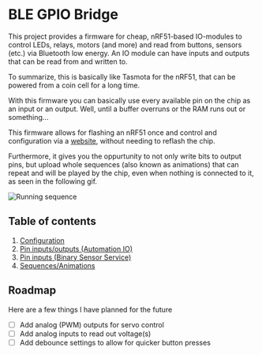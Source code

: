 # BLE GPIO Bridge

This project provides a firmware for cheap, nRF51-based IO-modules to control LEDs, relays, motors (and more) and read from buttons, sensors (etc.) via Bluetooth low energy.
An IO module can have inputs and outputs that can be read from and written to.

To summarize, this is basically like Tasmota for the nRF51, that can be powered from a coin cell for a long time.

With this firmware you can basically use every available pin on the chip as an input or an output.
Well, until a buffer overruns or the RAM runs out or something...

This firmware allows for flashing an nRF51 once and control and configuration via a [website](https://ble.nullco.de),
without needing to reflash the chip.

Furthermore, it gives you the oppurtunity to not only write bits to output pins, but upload whole sequences (also known as animations)
that can repeat and will be played by the chip, even when nothing is connected to it, as seen in the following gif.

![Running sequence](https://user-images.githubusercontent.com/26143255/188250995-35686f41-e14b-4790-976d-508945753b45.gif)

## Table of contents

1. [Configuration](docs/CONFIGURATION.md)
2. [Pin inputs/outputs (Automation IO)](docs/AUTOMATION_IO_SERVICE.md)
3. [Pin inputs (Binary Sensor Service)](docs/BINARY_SENSOR_SERVICE.md)
4. [Sequences/Animations](docs/SEQUENCES.md)

## Roadmap

Here are a few things I have planned for the future

- [ ] Add analog (PWM) outputs for servo control
- [ ] Add analog inputs to read out voltage(s)
- [ ] Add debounce settings to allow for quicker button presses
